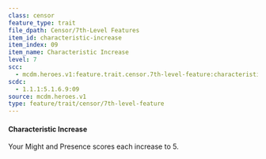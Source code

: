 ```yaml
---
class: censor
feature_type: trait
file_dpath: Censor/7th-Level Features
item_id: characteristic-increase
item_index: 09
item_name: Characteristic Increase
level: 7
scc:
  - mcdm.heroes.v1:feature.trait.censor.7th-level-feature:characteristic-increase
scdc:
  - 1.1.1:5.1.6.9:09
source: mcdm.heroes.v1
type: feature/trait/censor/7th-level-feature
---
```


#### Characteristic Increase

Your Might and Presence scores each increase to 5.
